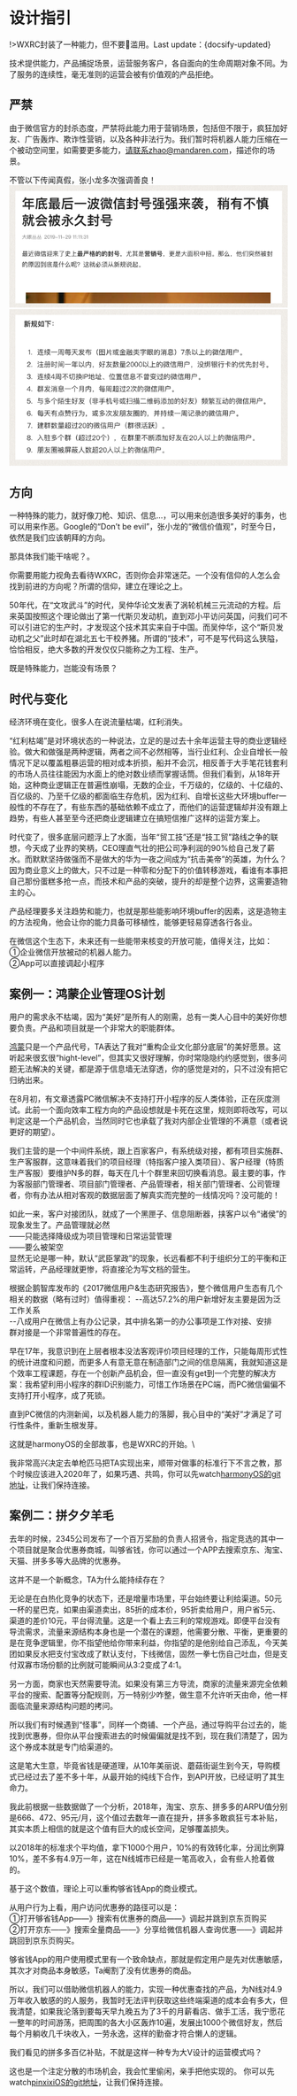 # 设计指引

!>WXRC封装了一种能力，但不要滥用。Last update：{docsify-updated} 

技术提供能力，产品捕捉场景，运营服务客户，各自面向的生命周期对象不同。为了服务的连续性，毫无准则的运营会被有价值观的产品拒绝。

## 严禁

由于微信官方的封杀态度，严禁将此能力用于营销场景，包括但不限于，疯狂加好友、广告轰炸、欺诈性营销，以及各种非法行为。我们暂时将机器人能力压缩在一个被动空间里，如需要更多能力，请联系zhao@mandaren.com，描述你的场景。

不管以下传闻真假，张小龙多次强调善良！
![avatar](./image/fenghao.png)
![avatar](./image/standard.png)

## 方向

一种特殊的能力，就好像刀枪、知识、信息...，可以用来创造很多美好的事务，也可以用来作恶。Google的“Don’t be evil”，张小龙的“微信价值观”，时至今日，依然是我们应该朝拜的方向。

那具体我们能干啥呢？。

你需要用能力视角去看待WXRC，否则你会非常迷茫。一个没有信仰的人怎么会找到前进的方向呢？所谓的信仰，建立在理论之上。

50年代，在“文攻武斗”的时代，吴仲华论文发表了涡轮机械三元流动的方程。后来英国按照这个理论做出了第一代斯贝发动机，直到邓小平访问英国，问我们可不可以引进它的生产时，才发现这个技术其实来自于中国。而吴仲华，这个“斯贝发动机之父”此时却在湖北五七干校养猪。所谓的“技术”，可不是写代码这么狭隘，恰恰相反，绝大多数的开发仅仅只能称之为工程、生产。

既是特殊能力，岂能没有场景？


## 时代与变化

经济环境在变化，很多人在说流量枯竭，红利消失。

“红利枯竭”是对环境状态的一种说法，立足的是过去十余年运营主导的商业逻辑经验。做大和做强是两种逻辑，两者之间不必然相等，当行业红利、企业自增长一般情况下足以覆盖粗暴运营的相对成本折损，船并不会沉，相反善于大手笔花钱套利的市场人员往往能因为水面上的绝对数业绩而掌握话筒。但我们看到，从18年开始，这种商业逻辑正在普遍性崩塌，无数的企业，千万级的，亿级的、十亿级的、百亿级的、乃至千亿级的都面临生存危机，因为红利、自增长这些大环境buffer一般性的不存在了，有些东西的基础依赖不成立了，而他们的运营逻辑却并没有跟上趋势，有些人甚至至今还把商业逻辑建立在搞短信推广这样的运营方案上。

时代变了，很多底层问题浮上了水面，当年“贸工技”还是“技工贸”路线之争的联想，今天成了业界的笑柄，CEO理直气壮的把公司净利润的90%给自己发了薪水。而默默坚持做强而不是做大的华为一夜之间成为“抗击美帝”的英雄，为什么？因为商业意义上的做大，只不过是一种零和分配下的价值转移游戏，看谁有本事把自己那份蛋糕多抢一点，而技术和产品的突破，提升的却是整个边界，这需要造物主的心。

产品经理要多关注趋势和能力，也就是那些能影响环境buffer的因素，这是造物主的方法视角，他会让你的能力具备可移植性，能够更轻易穿透各行各业。

在微信这个生态下，未来还有一些能带来核变的开放可能，值得关注，比如：\
①企业微信开放被动的机器人能力。\
②App可以直接调起小程序


## 案例一：鸿蒙企业管理OS计划


用户的需求永不枯竭，因为“美好”是所有人的刚需，总有一类人心目中的美好你想要负责。产品和项目就是一个非常大的职能群体。


[鸿蒙](https://mandaren.github.io/harmonyOS/)只是一个产品代号，TA表达了我对“重构企业文化部分底层”的美好愿景。这听起来很玄很“hight-level”，但其实又很好理解，你时常隐隐约约感觉到，很多问题无法解决的关键，都是源于信息墙无法穿透，你的感觉是对的，只不过没有把它归纳出来。

在8月初，有文章透露PC微信解决不支持打开小程序的反人类体验，正在灰度测试。此前一个面向效率工程方向的产品设想就是卡死在这里，规则即将改写，可以判定这是一个产品机会，当然同时它也承载了我对内部企业管理的不满意（或者说更好的期望）。

我们主营的是一个中间件系统，跟上百家客户，有系统级对接，都有项目实施群、生产客服群，这意味着我们的项目经理（特指客户接入类项目）、客户经理（特质生产客服）要维护N多的群，每天在几十个群里来回切换看消息。最主要的事，作为客服部门管理者、项目部门管理者、产品管理者，相关部门管理者、公司管理者，你有办法从相对客观的数据层面了解真实而完整的一线情况吗？没可能的！

如此一来，客户对接团队，就成了一个黑匣子、信息阻断器，挟客户以令“诸侯”的现象发生了。产品管理就必然\
——只能选择降级成为项目管理和日常运营管理\
——要么被架空\
显然无论是哪一种，默认“武臣掌政”的现象，长远看都不利于组织分工的平衡和正常运转，产品经理就更惨，将直接沦为写文档的营生。

根据企鹅智库发布的《2017微信用户&生态研究报告》，整个微信用户生态有几个相关的数据（略有过时）值得重视：
--高达57.2%的用户新增好友主要是因为泛工作关系\
--八成用户在微信上有办公记录，其中排名第一的办公事项是工作对接、安排\
群对接是一个非常普遍性的存在。

早在17年，我意识到在上层者根本没法客观评价项目经理的工作，只能每周形式性的统计进度和问题，而更多人有意无意在制造部门之间的信息隔离，我就知道这是个效率工程课题，存在一个创新产品机会，但一直没有get到一个完整的解决方案：我希望利用小程序的群ID识别能力，可惜工作场景在PC端，而PC微信偏偏不支持打开小程序，成了死锁。

直到PC微信的内测新闻，以及机器人能力的落脚，我心目中的“美好”才满足了可行性条件，重新生根发芽。

这就是harmonyOS的全部故事，也是WXRC的开始。\

我非常高兴决定去单枪匹马把TA实现出来，顺带对做事的标准行下不言之教，那个时候应该进入2020年了，如果巧遇、共鸣，你可以先watch[harmonyOS的git地址](https://github.com/mandaren/harmonyOS)，让我们保持连接。

## 案例二：拼夕夕羊毛

去年的时候，2345公司发布了一个百万奖励的负责人招贤令，指定竞选的其中一个项目就是聚合优惠券商城，叫够省钱，你可以通过一个APP去搜索京东、淘宝、天猫、拼多多等大品牌的优惠券。

这并不是一个新概念，TA为什么能持续存在？

无论是在白热化竞争的状态下，还是增量市场里，平台始终要让利给渠道。50元一杯的星巴克，如果由渠道卖出，85折的成本价，95折卖给用户，用户省5元、渠道的差价10元，平台得流量。这是一个看上去三利的常规游戏。即便平台没有导流需求，流量来源结构本身也是一个潜在的课题，他需要分散、平衡，更重要的是在竞争逻辑里，你不指望他给你带来利益，你指望的是他别给自己添乱，今天美团如果反水把支付宝改成了默认支付，下线微信，固然一拳七伤自己吐血，但是支付双寡市场份额的比例就可能瞬间从3:2变成了4:1。

另一方面，商家也天然需要导流。如果没有第三方导流，商家的流量来源完全依赖平台的搜索、配置等分配规则，万一特别少咋整，做生意不允许听天由命，他一样面临流量来源结构问题的拷问。

所以我们有时候遇到“怪事”，同样一个商铺、一个产品，通过导购平台过去的，能找到优惠券，但你从平台搜索进去的时候偏偏就是找不到，现在我们清楚了，因为这个券成本就是专门给渠道的。

这是笔大生意，毕竟省钱是硬道理，从10年美丽说、蘑菇街诞生到今天，导购模式已经过去了差不多十年，从最开始的纯线下合作，到API开放，已经证明了其生命力。

我此前根据一些数据做了一个分析，2018年，淘宝、京东、拼多多的ARPU值分别是666、472、95元/月，这个值过去数年一直在提升，拼多多敢疯狂亏本补贴，其实本质上相信的就是这个值有巨大的成长空间，足够覆盖损失。

以2018年的标准求个平均值，拿下1000个用户，10%的有效转化率，分润比例算10%，差不多有4.9万一年，这在N线城市已经是一笔高收入，会有些人抢着做的。

基于这个数值，理论上可以重构够省钱App的商业模式。

从用户行为上看，用户访问优惠券的路径可以是：\
①打开够省钱App——》搜索有优惠券的商品——》调起并跳到京东页购买\
②打开京东——》搜索全量商品——》分享给微信机器人查询优惠——》调起并跳回到京东页购买。

够省钱App的用户使用模式里有一个致命缺点，那就是假定用户是先对优惠敏感，其次才对商品本身敏感，Ta阉割了没有优惠券的商品。

所以，我们可以借助微信机器人的能力，实现一种优惠查找的产品，为N线对4.9万年收入敏感的的人服务，我暂时无法评判获取这些终端渠道的成本会有多大，但我清楚，如果我沦落到要每天早九晚五为了3千的月薪看店、做手工活，我宁愿花一整年的时间游荡，把周围的各大小区轰炸10遍，发展出1000个微信好友，然后每个月躺收几千块收入，一劳永逸，这样的勤奋才符合懒人的逻辑。

我们看见的拼多多百亿补贴，不就是这样一种专为大V设计的运营模式吗？

这也是一个注定分散的市场机会，我会忙里偷闲，亲手把他实现的。
你可以先watch[pinxixiOS的git地址](https://github.com/mandaren/pinxixiOS)，让我们保持连接。
